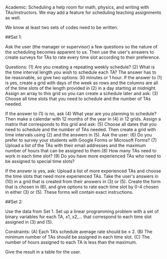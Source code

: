 Academic: Scheduling a help room for math, physics, and writing with TAs/instructors. We may add a feature for scheduling teaching assignments as well.

We know at least two sets of codes need to be written.

##Set 1:

Ask the user (the manager or supervisor) a few questions so the nature of the scheduling becomes apparent to us. Then use the user's answers to create surveys for TAs to rate every time slot according to their preference.

Questions: (1) Are you creating a repeating weekly schedule? (2) What is the time interval length you wish to schedule each TA? The answer has to be reasonable, so give two options: 30 minutes or 1 hour. If the answer to (1) is yes, create a grid with days of the week as rows and the columns are all of the time slots of the length provided in (2) in a day starting at midnight. Assign an array to this grid so you can create a schedule later and ask: (3) Choose all time slots that you need to schedule and the number of TAs needed.

If the answer to (1) is no, ask (4) What year are you planning to schedule? Then make a calendar with 12 months of the year in (4) in 12 grids. Assign a matrix that corresponds to this grid and ask: (5) Choose all dates that you need to schedule and the number of TAs needed. Then create a grid with time intervals using (2) and the answers in (5). 
Ask the user: (6) Do you prefer to survey your students with Google Forms or Microsoft Forms? (7) Upload a list of the TAs with their email addresses and the maximum number of hours that can be assigned to them.(8) How many TAs need to work in each time slot?
(9) Do you have more experienced TAs who need to be assigned to special time slots?

If the answer is yes, ask:
Upload a list of more experienced TAs and choose the time slots that need more experienced TAs. Take the user's answers in (10) in a grid that is created from their answers in (3) or (5). Create the form that is chosen in (6), and give options to rate each time slot by 0-4 chosen in either (3) or (5). These forms will contain exact instructions.


##Set 2:

Use the data from Set 1.
Set up a linear programming problem with a set of binary variables for each TA, x1, x2,... that correspond to each time slot assigned in (3) and (5).

Constraints:
(A) Each TA’s schedule average rate should be ≤ 2.
(B) The minimum number of TAs should be assigned in each time slot.
(C) The number of hours assigned to each TA is less than the maximum.

Give the result in a table for the user.
